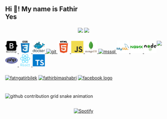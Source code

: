 <h2 align="left">Hi 👋! My name is Fathir<br> Yes </h2>

###

<div align="center">

  
  <img src="https://github-readme-stats.vercel.app/api?username=fatngatirbilek&show_icons=true&theme=tokyonight&hide_border=true" height="150"  />
  <img src="https://github-readme-stats.vercel.app/api/top-langs/?username=fatngatirbilek&theme=tokyonight&layout=compact&hide_border=true" height="150" />
</div>

###

<img align="right" height="170" src="https://i.imgflip.com/78uavb.gif"  />

###

<div align="left">
  <a href="https://getbootstrap.com" target="_blank" rel="noreferrer"> <img src="https://raw.githubusercontent.com/devicons/devicon/master/icons/bootstrap/bootstrap-plain-wordmark.svg" alt="bootstrap" width="40" height="40"/> </a> <a href="https://www.w3schools.com/css/" target="_blank" rel="noreferrer"> <img src="https://raw.githubusercontent.com/devicons/devicon/master/icons/css3/css3-original-wordmark.svg" alt="css3" width="40" height="40"/> </a> <a href="https://www.docker.com/" target="_blank" rel="noreferrer"> <img src="https://raw.githubusercontent.com/devicons/devicon/master/icons/docker/docker-original-wordmark.svg" alt="docker" width="40" height="40"/> </a> <a href="https://git-scm.com/" target="_blank" rel="noreferrer"> <img src="https://www.vectorlogo.zone/logos/git-scm/git-scm-icon.svg" alt="git" width="40" height="40"/> </a> <a href="https://www.w3.org/html/" target="_blank" rel="noreferrer"> <img src="https://raw.githubusercontent.com/devicons/devicon/master/icons/html5/html5-original-wordmark.svg" alt="html5" width="40" height="40"/> </a> <a href="https://developer.mozilla.org/en-US/docs/Web/JavaScript" target="_blank" rel="noreferrer"> <img src="https://raw.githubusercontent.com/devicons/devicon/master/icons/javascript/javascript-original.svg" alt="javascript" width="40" height="40"/> </a> <a href="https://www.mongodb.com/" target="_blank" rel="noreferrer"> <img src="https://raw.githubusercontent.com/devicons/devicon/master/icons/mongodb/mongodb-original-wordmark.svg" alt="mongodb" width="40" height="40"/> </a> <a href="https://www.microsoft.com/en-us/sql-server" target="_blank" rel="noreferrer"> <img src="https://www.svgrepo.com/show/303229/microsoft-sql-server-logo.svg" alt="mssql" width="40" height="40"/> </a> <a href="https://www.mysql.com/" target="_blank" rel="noreferrer"> <img src="https://raw.githubusercontent.com/devicons/devicon/master/icons/mysql/mysql-original-wordmark.svg" alt="mysql" width="40" height="40"/> </a> <a href="https://www.nginx.com" target="_blank" rel="noreferrer"> <img src="https://raw.githubusercontent.com/devicons/devicon/master/icons/nginx/nginx-original.svg" alt="nginx" width="40" height="40"/> </a> <a href="https://nodejs.org" target="_blank" rel="noreferrer"> <img src="https://raw.githubusercontent.com/devicons/devicon/master/icons/nodejs/nodejs-original-wordmark.svg" alt="nodejs" width="40" height="40"/> </a> <a href="https://www.php.net" target="_blank" rel="noreferrer"> <img src="https://raw.githubusercontent.com/devicons/devicon/master/icons/php/php-original.svg" alt="php" width="40" height="40"/> </a> <a href="https://reactjs.org/" target="_blank" rel="noreferrer"> <img src="https://raw.githubusercontent.com/devicons/devicon/master/icons/react/react-original-wordmark.svg" alt="react" width="40" height="40"/> </a> <a href="https://www.typescriptlang.org/" target="_blank" rel="noreferrer"> <img src="https://raw.githubusercontent.com/devicons/devicon/master/icons/typescript/typescript-original.svg" alt="typescript" width="40" height="40"/>
  

###


<a href="https://twitter.com/fatngatirbilek" target="blank"><img align="center" src="https://img.shields.io/static/v1?message=Twitter&logo=twitter&label=&color=1DA1F2&logoColor=white&labelColor=&style=for-the-badge" alt="fatngatirbilek" height="35" /></a>
<a href="https://instagram.com/fathirbimashabri" target="blank"><img align="center" src="https://img.shields.io/static/v1?message=Instagram&logo=instagram&label=&color=E4405F&logoColor=white&labelColor=&style=for-the-badge" alt="fathirbimashabri" height="35" /></a>
<a href="https://www.facebook.com/fathirbimashabri.fathirbimashabri/" target="blank"><img align="center" src="https://img.shields.io/static/v1?message=Facebook&logo=facebook&label=&color=1877F2&logoColor=white&labelColor=&style=for-the-badge" height="35" alt="facebook logo" alt="fathirbimashabri" height="35" /></a>
</p>

###


<br clear="both">

<picture>
  <source media="(prefers-color-scheme: dark)" srcset="https://raw.githubusercontent.com/fatngatirbilek/fatngatirbilek/output/github-contribution-grid-snake-dark.svg">
  <source media="(prefers-color-scheme: light)" srcset="https://raw.githubusercontent.com/fatngatirbilek/fatngatirbilek/output/github-contribution-grid-snake.svg">
  <img alt="github contribution grid snake animation" src="https://raw.githubusercontent.com/fatngatirbilek/fatngatirbilek/output/github-contribution-grid-snake.svg">
</picture>
<br>
<br>

<div align="center">
  
  [![Spotify](https://novatorem-chi-gilt.vercel.app/api/spotify)](https://open.spotify.com/user/f02h8unc51ppx1176mgo3jt0c)
  
</div>


###
